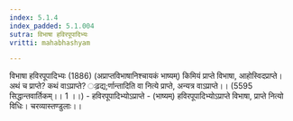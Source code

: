 ```yaml
---
index: 5.1.4
index_padded: 5.1.004
sutra: विभाषा हविरपूपादिभ्यः
vritti: mahabhashyam

---
```

 विभाषा हविरपूपादिभ्यः (1886) (अप्राप्तविभाषानिश्चायकं भाष्यम्) किमियं प्राप्ते विभाषा, आहोस्विदप्राप्ते। अथं च प्राप्ते? कथं वाऽप्राप्ते? ःढ़द्य;र्णान्तादिति वा नित्ये प्राप्ते, अन्यत्र वाऽप्राप्ते।। (5595 सिद्धान्तवार्तिकम्।। 1 ।।) - हविरपूपादिभ्योऽप्राप्ते - (भाष्यम्) हविरपूपादिभ्योऽप्राप्ते विभाषा, प्राप्ते नित्यो विधिः। चरव्यास्तण्डुलाः।। 